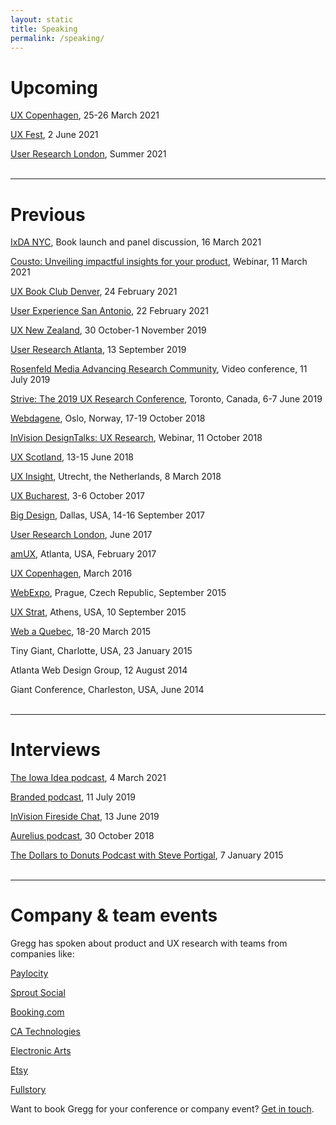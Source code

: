 ```yaml
---
layout: static
title: Speaking
permalink: /speaking/
---
```


# Upcoming
[UX Copenhagen](https://uxcopenhagen.com/), 25-26 March 2021

[UX Fest](https://2021.uxlondon.com/fest/), 2 June 2021

[User Research London](https://www.userresearchlondon.com/), Summer 2021
<br />
<br />

----
# Previous
[IxDA NYC](https://www.eventbrite.com/e/new-book-launch-research-practice-with-gregg-bernstein-tickets-143623990221#), Book launch and panel discussion, 16 March 2021

[Cousto: Unveiling impactful insights for your product](https://app.livestorm.co/cousto/unveiling-impactful-insights-for-your-product?type=detailed), Webinar, 11 March 2021

[UX Book Club Denver](https://www.meetup.com/UXBC-Denver/events/276114972/), 24 February 2021

[User Experience San Antonio](https://www.meetup.com/uxsanantonio-public/events/276052803/), 22 February 2021

[UX New Zealand](http://www.uxnewzealand.com/speakers/gregg-bernstein/), 30 October-1 November 2019

[User Research Atlanta](https://userresearchatlanta.com), 13 September 2019

[Rosenfeld Media Advancing Research Community](https://rosenfeldmedia.com/advancing-research-community/archive/upcoming-videoconference-gregg-bernstein/), Video conference, 11 July 2019

[Strive: The 2019 UX Research Conference](https://youtu.be/f6h0nvL7xWA), Toronto, Canada, 6-7 June 2019

[Webdagene](https://vimeo.com/297311682), Oslo, Norway, 17-19 October 2018

[InVision DesignTalks: UX Research](https://youtu.be/cvgAvXFuJ7k), Webinar, 11 October 2018

[UX Scotland](https://uxscotland.net/), 13-15 June 2018

[UX Insight](https://uxinsightevent.com/), Utrecht, the Netherlands, 8 March 2018

[UX Bucharest](http://2017.uxbucharest.com/), 3-6 October 2017

[Big Design](https://bigdesignevents.com/), Dallas, USA, 14-16 September 2017

[User Research London](https://www.userresearchlondon.com/2017/), June 2017

[amUX](https://amux.org/), Atlanta, USA, February 2017

[UX Copenhagen](https://uxcopenhagen.com/), March 2016

[WebExpo](https://www.webexpo.net/), Prague, Czech Republic, September 2015

[UX Strat](https://uxstrat.com/conferences/usa/2015/), Athens, USA, 10 September 2015

[Web a Quebec](https://webaquebec.org/), 18-20 March 2015

Tiny Giant, Charlotte, USA, 23 January 2015

Atlanta Web Design Group, 12 August 2014

Giant Conference, Charleston, USA, June 2014
<br />
<br />

----
# Interviews
[The Iowa Idea podcast](https://www.theiowaidea.com/2021/03/04/71-gregg-bernstein/), 4 March 2021

[Branded podcast](https://www.breaker.audio/branded/e/48864834), 11 July 2019

[InVision Fireside Chat](https://www.invisionapp.com/webinars/uxresearch), 13 June 2019

[Aurelius podcast](https://blog.aureliuslab.com/gregg-bernstein-user-research-interview), 30 October 2018

[The Dollars to Donuts Podcast with Steve Portigal](https://www.portigal.com/podcast/1-gregg-bernstein-of-mailchimp/), 7 January 2015
<br />
<br />

----
# Company & team events
Gregg has spoken about product and UX research with teams from companies like:

[Paylocity](https://www.paylocity.com)

[Sprout Social](https://sproutsocial.com)

[Booking.com](https://www.booking.com)

[CA Technologies](https://www.ca.com)

[Electronic Arts](https://www.ea.com)

[Etsy](https://www.etsy.com)

[Fullstory](https://www.fullstory.com)

Want to book Gregg for your conference or company event? [Get in touch](../contact).
